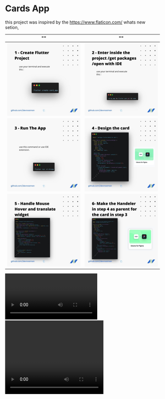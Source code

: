 # Cards App
 
this  project was inspired by the https://www.flaticon.com/ whats new setion, 

"" |  ""
:-------------------------:|:-------------------------:
![alt text](https://github.com/devnoaman/card_app/blob/master/images/1.jpg)  |  ![](https://github.com/devnoaman/card_app/blob/master/images/2.jpg) 
![alt text](https://github.com/devnoaman/card_app/blob/master/images/3.jpg)  |  ![](https://github.com/devnoaman/card_app/blob/master/images/4.jpg) 
![alt text](https://github.com/devnoaman/card_app/blob/master/images/5.jpg)  |  ![](https://github.com/devnoaman/card_app/blob/master/images/6.jpg) 


![](https://github.com/devnoaman/card_app/blob/master/images/implement%20this%20ui.mp4)
<video width="320" height="240" controls>
  <source src="images/implement%20this%20ui.mp4" type="video/mp4">
</video>
